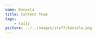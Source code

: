 ```yaml
---
name: Daniela
title: Content Team
tags:
    - ta11y
picture: ../../images/staff/Daniela.png
---
```


